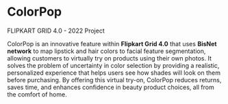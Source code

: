 # ColorPop
FLIPKART GRID 4.0 - 2022  Project


ColorPop is an innovative feature within **Flipkart Grid 4.0** that uses **BisNet network** to map lipstick and hair colors to facial feature segmentation, allowing customers to virtually try on products using their own photos. It solves the problem of uncertainty in color selection by providing a realistic, personalized experience that helps users see how shades will look on them before purchasing. By offering this virtual try-on, ColorPop reduces returns, saves time, and enhances confidence in beauty product choices, all from the comfort of home.
